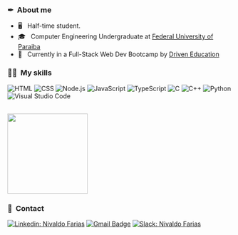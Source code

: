 <h3> ✒ &nbsp;About me </h3>

- 🖥 &nbsp; Half-time student.  
- 🎓 &nbsp; Computer Engineering Undergraduate at <a href="https://www.ufpb.br/">Federal University of Paraiba</a>
- 🔬 &nbsp; Currently in a Full-Stack Web Dev Bootcamp by <a href="driven.com.br">Driven Education</a>

<h3> 🐱‍🏍 &nbsp;My skills</h3>

  ![HTML](https://img.shields.io/badge/HTML-333333?style=flat&logo=html5&logoColor=D84012)
  ![CSS](https://img.shields.io/badge/CSS-333333?&style=flat&logo=css3&logoColor=006EB4)
  ![Node.js](https://img.shields.io/badge/Node.js-333333?style=flat&logo=node.js&logoColor=68853D)
  ![JavaScript](https://img.shields.io/badge/JavaScript-333333?style=flat&logo=javascript&logoColor=EAD41C)
  ![TypeScript](https://img.shields.io/badge/TypeScript-333333?style=flat&logo=typescript&logoColor=2F72BC)
  ![C](https://img.shields.io/badge/C-333333?style=flat&logo=c&logoColor=00599C)
  ![C++](https://img.shields.io/badge/-C++-333333?style=flat&logo=C%2B%2B&logoColor=00599C)
  ![Python](https://img.shields.io/badge/-Python-333333?style=flat&logo=python&logoColor=yellow)
  ![Visual Studio Code](https://img.shields.io/badge/-Visual%20Studio%20Code-333333?style=flat&logo=visual-studio-code&logoColor=007ACC)

<br/>

<a href="https://github.com/NivaldoFarias">
  <img height="180em" src="https://github-readme-stats.vercel.app/api?username=NivaldoFarias&theme=tokyonight&show_icons=true" />
</a>

<br/>

<h3> 📜 &nbsp;Contact</h3> 

[![Linkedin: Nivaldo Farias](https://img.shields.io/badge/-Linkedin-blue?style=flat&logo=Linkedin&logoColor=white&link=https://www.linkedin.com/in/nivaldofarias)](https://www.linkedin.com/in/nivaldofarias)
[![Gmail Badge](https://img.shields.io/badge/-Gmail-D14836?style=flat&logo=gmail&logoColor=white&link=mailto:badivia.f@gmail.com)](mailto:badivia.f@gmail.com)
[![Slack: Nivaldo Farias](https://img.shields.io/badge/Slack-4A154B?style=flat&logo=slack&logoColor=white&link=https://driventurmas.slack.com/team/U02T6V2D8D8)](https://driventurmas.slack.com/team/U02T6V2D8D8)
         
